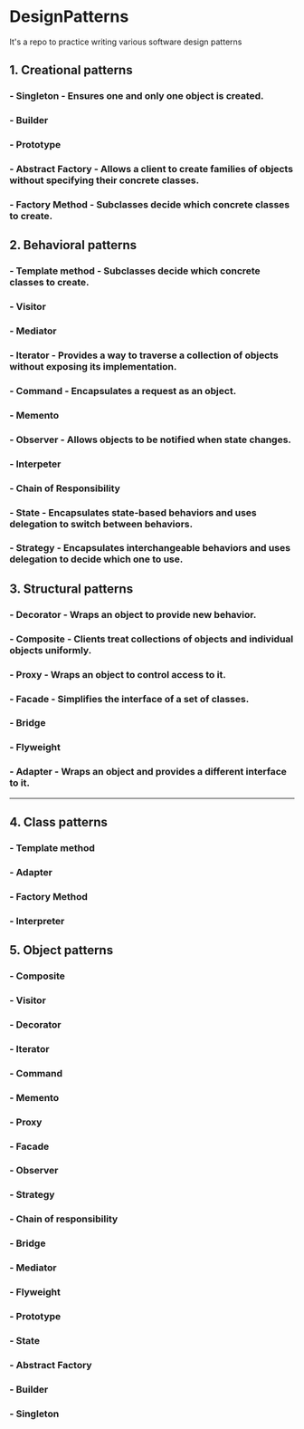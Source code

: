 # DesignPatterns
It's a repo to practice writing various software design patterns

## 1. Creational patterns 
### - Singleton - Ensures one and only one object is created.
###	- Builder 
###	- Prototype
###	- Abstract Factory - Allows a client to create families of objects without specifying their concrete classes.
###	- Factory Method - Subclasses decide which concrete classes to create.

## 2. Behavioral patterns
###	- Template method - Subclasses decide which concrete classes to create.
###	- Visitor
###	- Mediator
###	- Iterator - Provides a way to traverse a collection of objects without exposing its implementation.
###	- Command - Encapsulates a request as an object.
###	- Memento
###	- Observer - Allows objects to be notified when state changes.
###	- Interpeter
###	- Chain of Responsibility
###	- State - Encapsulates state-based behaviors and uses delegation to switch between behaviors.
###	- Strategy - Encapsulates interchangeable behaviors and uses delegation to decide which one to use.

## 3. Structural patterns 
###	- Decorator - Wraps an object to provide new behavior.
###	- Composite - Clients treat collections of objects and individual objects uniformly.
###	- Proxy - Wraps an object to control access to it.
###	- Facade - Simplifies the interface of a set of classes.
###	- Bridge
###	- Flyweight
###	- Adapter - Wraps an object and provides a different interface to it.
---------------------------
## 4. Class patterns
###	- Template method
###	- Adapter
###	- Factory Method
###	- Interpreter

## 5. Object patterns
###	- Composite
###	- Visitor
###	- Decorator
###	- Iterator
###	- Command
###	- Memento
###	- Proxy
###	- Facade
###	- Observer
###	- Strategy
###	- Chain of responsibility
###	- Bridge
###	- Mediator
###	- Flyweight
###	- Prototype
###	- State
###	- Abstract Factory
###	- Builder
###	- Singleton